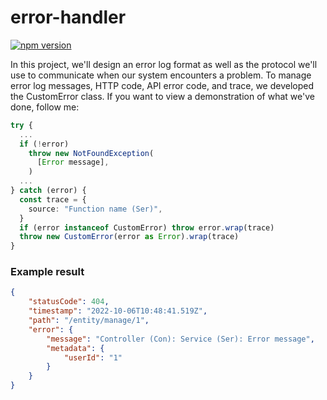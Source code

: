 # error-handler

[![npm version](https://badge.fury.io/js/pursue-error.svg)](https://www.npmjs.com/package/pursue-error)

In this project, we'll design an error log format as well as the protocol we'll use to communicate when our system encounters a problem. To manage error log messages, HTTP code, API error code, and trace, we developed the CustomError class. If you want to view a demonstration of what we've done, follow me:

```ts
try {
  ...
  if (!error)
    throw new NotFoundException(
      [Error message],
    )
  ...
} catch (error) {
  const trace = {
    source: "Function name (Ser)",
  }
  if (error instanceof CustomError) throw error.wrap(trace)
  throw new CustomError(error as Error).wrap(trace)
}
```

### Example result

```json
{
    "statusCode": 404,
    "timestamp": "2022-10-06T10:48:41.519Z",
    "path": "/entity/manage/1",
    "error": {
        "message": "Controller (Con): Service (Ser): Error message",
        "metadata": {
            "userId": "1"
        }
    }
}
```
